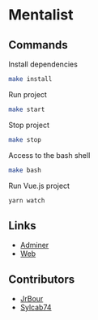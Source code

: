 # Mentalist

## Commands

Install dependencies

```bash
make install
```

Run project

```bash
make start 
```

Stop project

```bash
make stop 
```

Access to the bash shell

```bash
make bash
```

Run Vue.js project
```bash
yarn watch
```

## Links

* [Adminer](http://localhost:8080/)
* [Web](http://localhost:80/)

## Contributors

* [JrBour](https://github.com/JrBour)
* [Sylcab74](https://github.com/Sylcab74)

